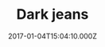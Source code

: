 ---
title: Dark jeans
date: 2017-01-04T15:04:10.000Z
price: 11.05
sales_price: 
categories: ["Accessories"]
image: ["/img/uploads/2017/12/woman-1.jpg"]
---